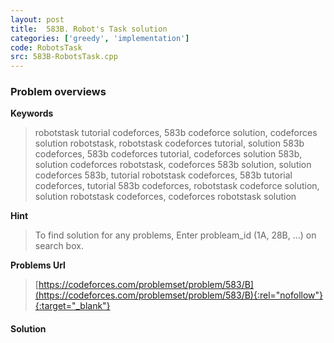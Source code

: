 ```yaml
---
layout: post
title:  583B. Robot's Task solution
categories: ['greedy', 'implementation']
code: RobotsTask
src: 583B-RobotsTask.cpp
---
```

### **Problem overviews**

**Keywords**
> robotstask tutorial codeforces, 583b codeforce solution, codeforces solution robotstask, robotstask codeforces tutorial, solution 583b codeforces, 583b codeforces tutorial, codeforces solution 583b, solution codeforces robotstask, codeforces 583b solution, solution codeforces 583b, tutorial robotstask codeforces, 583b tutorial codeforces, tutorial 583b codeforces, robotstask codeforce solution, solution robotstask codeforces, codeforces robotstask solution

**Hint**
> To find solution for any problems, Enter probleam_id (1A, 28B, ...) on search box. 

**Problems Url**
> [https://codeforces.com/problemset/problem/583/B](https://codeforces.com/problemset/problem/583/B){:rel="nofollow"}{:target="_blank"}

#### **Solution**



